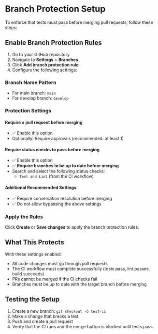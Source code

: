 # Branch Protection Setup

To enforce that tests must pass before merging pull requests, follow these steps:

## Enable Branch Protection Rules

1. Go to your GitHub repository
2. Navigate to **Settings** > **Branches**
3. Click **Add branch protection rule**
4. Configure the following settings:

### Branch Name Pattern
- For main branch: `main`
- For develop branch: `develop`

### Protection Settings

#### Require a pull request before merging
- ✅ Enable this option
- Optionally: Require approvals (recommended: at least 1)

#### Require status checks to pass before merging
- ✅ Enable this option
- ✅ **Require branches to be up to date before merging**
- Search and select the following status checks:
  - `Test and Lint` (from the CI workflow)

#### Additional Recommended Settings
- ✅ Require conversation resolution before merging
- ✅ Do not allow bypassing the above settings

### Apply the Rules
Click **Create** or **Save changes** to apply the branch protection rules.

## What This Protects

With these settings enabled:
- All code changes must go through pull requests
- The CI workflow must complete successfully (tests pass, lint passes, build succeeds)
- PRs cannot be merged if the CI checks fail
- Branches must be up to date with the target branch before merging

## Testing the Setup

1. Create a new branch: `git checkout -b test-ci`
2. Make a change that breaks a test
3. Push and create a pull request
4. Verify that the CI runs and the merge button is blocked until tests pass
